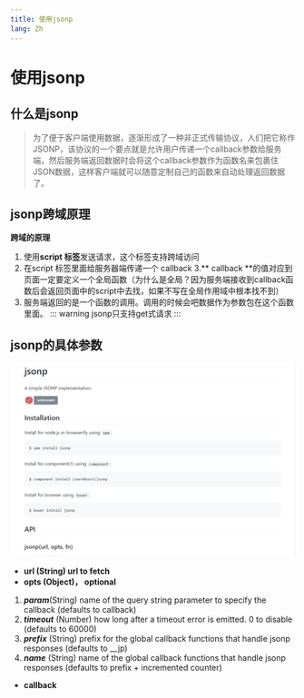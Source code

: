 ```yaml
---
title: 使用jsonp
lang: Zh
---
```

# 使用jsonp
## 什么是jsonp
> 为了便于客户端使用数据，逐渐形成了一种非正式传输协议，人们把它称作JSONP，该协议的一个要点就是允许用户传递一个callback参数给服务端，然后服务端返回数据时会将这个callback参数作为函数名来包裹住JSON数据，这样客户端就可以随意定制自己的函数来自动处理返回数据了。

## jsonp跨域原理
**跨域的原理**
1. 使用**script 标签**发送请求，这个标签支持跨域访问
2. 在script 标签里面给服务器端传递一个 callback
3.** callback **的值对应到页面一定要定义一个全局函数（为什么是全局？因为服务端接收到callback函数后会返回页面中的script中去找，如果不写在全局作用域中根本找不到）
4. 服务端返回的是一个函数的调用。调用的时候会吧数据作为参数包在这个函数里面。
::: warning
jsonp只支持get式请求
:::

## jsonp的具体参数
![](./images/2019-11-12-23-50-46.png)
- **url (String) url to fetch**
- **opts (Object)， optional**
 1. _**param**_(String) name of the query string parameter to specify the callback (defaults to callback)
2. **_timeout_** (Number) how long after a timeout error is emitted. 0 to disable (defaults to 60000)
3. _**prefix**_ (String) prefix for the global callback functions that handle jsonp responses (defaults to __jp)
4. _**name**_ (String) name of the global callback functions that handle jsonp responses (defaults to prefix + incremented counter)
- **callback**
